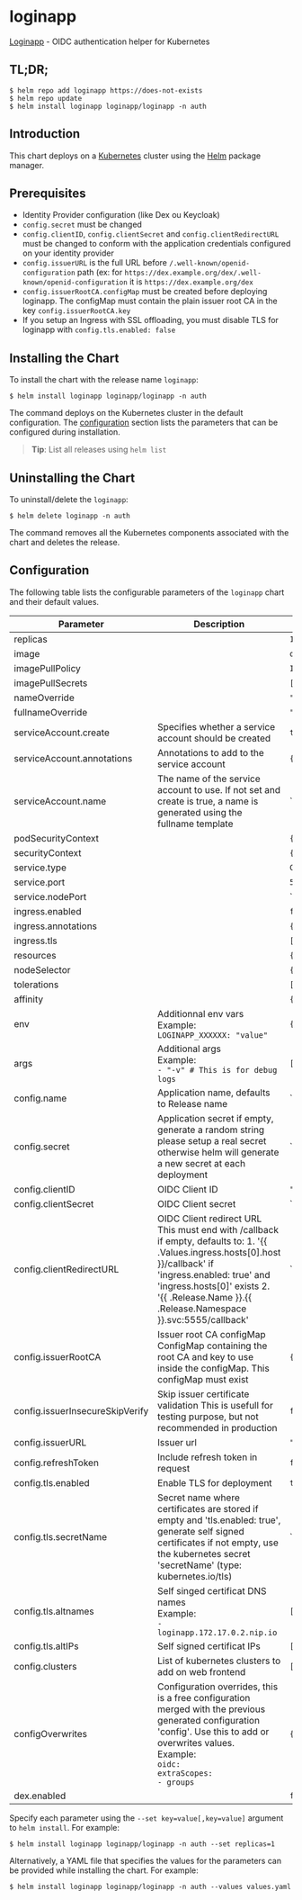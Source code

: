 # loginapp

[Loginapp](https://github.com/fydrah/loginapp) - OIDC authentication helper for Kubernetes

## TL;DR;

```console
$ helm repo add loginapp https://does-not-exists
$ helm repo update
$ helm install loginapp loginapp/loginapp -n auth
```

## Introduction

This chart deploys  on a [Kubernetes](http://kubernetes.io) cluster using the [Helm](https://helm.sh) package manager.

## Prerequisites

- Identity Provider configuration (like Dex ou Keycloak)
- `config.secret` must be changed
- `config.clientID`, `config.clientSecret` and `config.clientRedirectURL` must be changed to conform with the application credentials configured on your identity provider
- `config.issuerURL` is the full URL before `/.well-known/openid-configuration` path (ex: for `https://dex.example.org/dex/.well-known/openid-configuration` it is `https://dex.example.org/dex`
- `config.issuerRootCA.configMap` must be created before deploying loginapp. The configMap must contain the plain issuer root CA in the key `config.issuerRootCA.key`
- If you setup an Ingress with SSL offloading, you must disable TLS for loginapp with `config.tls.enabled: false`

## Installing the Chart

To install the chart with the release name `loginapp`:

```console
$ helm install loginapp loginapp/loginapp -n auth
```

The command deploys  on the Kubernetes cluster in the default configuration. The [configuration](#configuration) section lists the parameters that can be configured during installation.

> **Tip**: List all releases using `helm list`

## Uninstalling the Chart

To uninstall/delete the `loginapp`:

```console
$ helm delete loginapp -n auth
```

The command removes all the Kubernetes components associated with the chart and deletes the release.

## Configuration

The following table lists the configurable parameters of the `loginapp` chart and their default values.

|            Parameter            |                                                                                                                         Description                                                                                                                         |               Default               |
|---------------------------------|-------------------------------------------------------------------------------------------------------------------------------------------------------------------------------------------------------------------------------------------------------------|-------------------------------------|
| replicas                        |                                                                                                                                                                                                                                                             | `1`                                 |
| image                           |                                                                                                                                                                                                                                                             | `quay.io/fydrah/loginapp:v3.0.0`    |
| imagePullPolicy                 |                                                                                                                                                                                                                                                             | `IfNotPresent`                      |
| imagePullSecrets                |                                                                                                                                                                                                                                                             | `[]`                                |
| nameOverride                    |                                                                                                                                                                                                                                                             | `""`                                |
| fullnameOverride                |                                                                                                                                                                                                                                                             | `""`                                |
| serviceAccount.create           | Specifies whether a service account should be created                                                                                                                                                                                                       | `true`                              |
| serviceAccount.annotations      | Annotations to add to the service account                                                                                                                                                                                                                   | `{}`                                |
| serviceAccount.name             | The name of the service account to use. If not set and create is true, a name is generated using the fullname template                                                                                                                                      | ``                                  |
| podSecurityContext              |                                                                                                                                                                                                                                                             | `{}`                                |
| securityContext                 |                                                                                                                                                                                                                                                             | `{}`                                |
| service.type                    |                                                                                                                                                                                                                                                             | `ClusterIP`                         |
| service.port                    |                                                                                                                                                                                                                                                             | `5555`                              |
| service.nodePort                |                                                                                                                                                                                                                                                             | ``                                  |
| ingress.enabled                 |                                                                                                                                                                                                                                                             | `false`                             |
| ingress.annotations             |                                                                                                                                                                                                                                                             | `{}`                                |
| ingress.tls                     |                                                                                                                                                                                                                                                             | `[]`                                |
| resources                       |                                                                                                                                                                                                                                                             | `{}`                                |
| nodeSelector                    |                                                                                                                                                                                                                                                             | `{}`                                |
| tolerations                     |                                                                                                                                                                                                                                                             | `[]`                                |
| affinity                        |                                                                                                                                                                                                                                                             | `{}`                                |
| env                             | Additionnal env vars <br> Example: <br> `LOGINAPP_XXXXXX: "value"`                                                                                                                                                                                          | `{}`                                |
| args                            | Additional args <br> Example: <br> `- "-v" # This is for debug logs`                                                                                                                                                                                        | `[]`                                |
| config.name                     | Application name, defaults to Release name                                                                                                                                                                                                                  | ``                                  |
| config.secret                   | Application secret if empty, generate a random string please setup a real secret otherwise helm will generate a new secret at each deployment                                                                                                               | ``                                  |
| config.clientID                 | OIDC Client ID                                                                                                                                                                                                                                              | `"loginapp"`                        |
| config.clientSecret             | OIDC Client secret                                                                                                                                                                                                                                          | ``                                  |
| config.clientRedirectURL        | OIDC Client redirect URL This must end with /callback if empty, defaults to: 1. '{{ .Values.ingress.hosts[0].host }}/callback' if 'ingress.enabled: true' and 'ingress.hosts[0]' exists 2. '{{ .Release.Name }}.{{ .Release.Namespace }}.svc:5555/callback' | ``                                  |
| config.issuerRootCA             | Issuer root CA configMap ConfigMap containing the root CA and key to use inside the configMap. This configMap must exist                                                                                                                                    | `{"configMap":null,"key":"ca.crt"}` |
| config.issuerInsecureSkipVerify | Skip issuer certificate validation This is usefull for testing purpose, but not recommended in production                                                                                                                                                   | `false`                             |
| config.issuerURL                | Issuer url                                                                                                                                                                                                                                                  | `"https://dex.example.org:32000"`   |
| config.refreshToken             | Include refresh token in request                                                                                                                                                                                                                            | `false`                             |
| config.tls.enabled              | Enable TLS for deployment                                                                                                                                                                                                                                   | `true`                              |
| config.tls.secretName           | Secret name where certificates are stored if empty and 'tls.enabled: true', generate self signed certificates if not empty, use the kubernetes secret 'secretName' (type: kubernetes.io/tls)                                                                | ``                                  |
| config.tls.altnames             | Self singed certificat DNS names <br> Example: <br> `- loginapp.172.17.0.2.nip.io`                                                                                                                                                                          | `[]`                                |
| config.tls.altIPs               | Self signed certificat IPs                                                                                                                                                                                                                                  | `[]`                                |
| config.clusters                 | List of kubernetes clusters to add on web frontend                                                                                                                                                                                                          | `[]`                                |
| configOverwrites                | Configuration overrides, this is a free configuration merged with the previous generated configuration 'config'. Use this to add or overwrites values. <br> Example: <br> `oidc:` <br> `extraScopes:` <br> `- groups`                                       | `{}`                                |
| dex.enabled                     |                                                                                                                                                                                                                                                             | `false`                             |


Specify each parameter using the `--set key=value[,key=value]` argument to `helm install`. For example:

```console
$ helm install loginapp loginapp/loginapp -n auth --set replicas=1
```

Alternatively, a YAML file that specifies the values for the parameters can be provided while
installing the chart. For example:

```console
$ helm install loginapp loginapp/loginapp -n auth --values values.yaml
```
